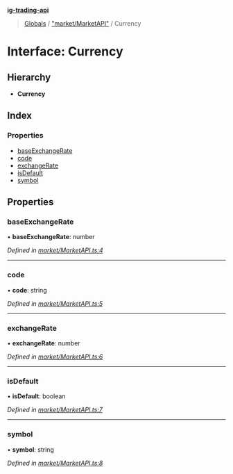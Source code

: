 **[ig-trading-api](../README.md)**

> [Globals](../globals.md) / ["market/MarketAPI"](../modules/_market_marketapi_.md) / Currency

# Interface: Currency

## Hierarchy

* **Currency**

## Index

### Properties

* [baseExchangeRate](_market_marketapi_.currency.md#baseexchangerate)
* [code](_market_marketapi_.currency.md#code)
* [exchangeRate](_market_marketapi_.currency.md#exchangerate)
* [isDefault](_market_marketapi_.currency.md#isdefault)
* [symbol](_market_marketapi_.currency.md#symbol)

## Properties

### baseExchangeRate

•  **baseExchangeRate**: number

*Defined in [market/MarketAPI.ts:4](https://github.com/bennycode/ig-trading-api/blob/3c6eaee/src/market/MarketAPI.ts#L4)*

___

### code

•  **code**: string

*Defined in [market/MarketAPI.ts:5](https://github.com/bennycode/ig-trading-api/blob/3c6eaee/src/market/MarketAPI.ts#L5)*

___

### exchangeRate

•  **exchangeRate**: number

*Defined in [market/MarketAPI.ts:6](https://github.com/bennycode/ig-trading-api/blob/3c6eaee/src/market/MarketAPI.ts#L6)*

___

### isDefault

•  **isDefault**: boolean

*Defined in [market/MarketAPI.ts:7](https://github.com/bennycode/ig-trading-api/blob/3c6eaee/src/market/MarketAPI.ts#L7)*

___

### symbol

•  **symbol**: string

*Defined in [market/MarketAPI.ts:8](https://github.com/bennycode/ig-trading-api/blob/3c6eaee/src/market/MarketAPI.ts#L8)*
